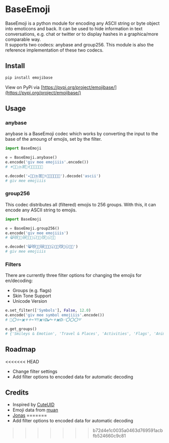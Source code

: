 # BaseEmoji

BaseEmoji is a python module for encoding any ASCII string or byte object into emoticons and back. It can be used to hide information in text conversations, e.g. chat or twitter or to display hashes in a graphica/more comparable way.  
It supports two codecs: anybase and group256. This module is also the reference implementation of these two codecs.

## Install
```bash
pip install emojibase
```
View on PyPi via [https://pypi.org/project/emojibase/](https://pypi.org/project/emojibase/)

## Usage

### anybase
anybase is a BaseEmoji codec which works by converting the input to the base of the amoung of emojis, set by the filter. 

```python
import BaseEmoji

e = BaseEmoji.anybase()
e.encode('giv mee emojiiis'.encode())
# ✴️🥎🐑⛈️🈺🚉‭⚕️🚅🇵🇪🥏🥇📍

e.decode('✴️🥎🐑⛈️🈺🚉‭⚕️🚅🇵🇪🥏🥇📍').decode('ascii')
# giv mee emojiiis

```

### group256
This codec distributes all (filtered) emojis to 256 groups. With this, it can encode any ASCII string to emojis.

```python
import BaseEmoji

e = BaseEmoji.group256()
e.encode('giv mee emojiiis')
# 😸😻💖🤨😿🤖🥔🐢🕢🧅🙈😼🥒🕤💸💌

e.decode('😸😻💖🤨😿🤖🥔🐢🕢🧅🙈😼🥒🕤💸💌')
# giv mee emojiiis

```

### Filters
There are currently three filter options for changing the emojis for en/decoding:
- Groups (e.g. flags)
- Skin Tone Support
- Unicode Version

```python
e.set_filter(['Symbols'], False, 12.0)
e.encode('giv mee symbol emojiiis'.encode())
# 📛⭕✳️⬅️✖️⚜️⚜️⬅️➰‼️✖️⚕️❎✔️⬅️⚜️✖️❎✅⭕⭕⭕➰

e.get_groups()
# {'Smileys & Emotion', 'Travel & Places', 'Activities', 'Flags', 'Animals & Nature', 'Symbols', 'People & Body', 'Objects', 'Food & Drink'}
```

## Roadmap
<<<<<<< HEAD
- Change filter settings
- Add filter options to encoded data for automatic decoding

## Credits
- Inspired by [CuteUID](https://github.com/alexdredmon/cuteuid)
- Emoji data from [muan](https://github.com/muan/unicode-emoji-json)
- [Jonas](https://github.com/jonas-koeritz)
=======
- Add filter options to encoded data for automatic decoding
>>>>>>> b72d4e1c0035a0463d769591acbfb524660c9c81
